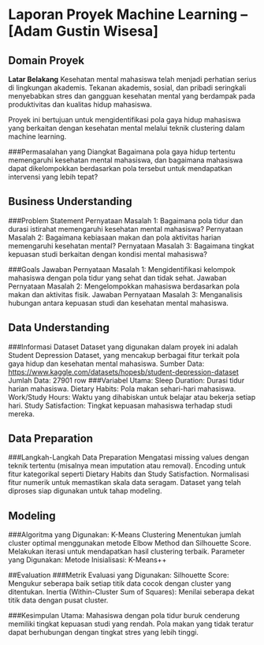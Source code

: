 # Laporan Proyek Machine Learning – [Adam Gustin Wisesa]
## Domain Proyek
**Latar Belakang**
Kesehatan mental mahasiswa telah menjadi perhatian serius di lingkungan akademis. Tekanan akademis, sosial, dan pribadi seringkali menyebabkan stres dan gangguan kesehatan mental yang berdampak pada produktivitas dan kualitas hidup mahasiswa.

Proyek ini bertujuan untuk mengidentifikasi pola gaya hidup mahasiswa yang berkaitan dengan kesehatan mental melalui teknik clustering dalam machine learning.

###Permasalahan yang Diangkat
Bagaimana pola gaya hidup tertentu memengaruhi kesehatan mental mahasiswa, dan bagaimana mahasiswa dapat dikelompokkan berdasarkan pola tersebut untuk mendapatkan intervensi yang lebih tepat?

## Business Understanding
###Problem Statement
Pernyataan Masalah 1: Bagaimana pola tidur dan durasi istirahat memengaruhi kesehatan mental mahasiswa?
Pernyataan Masalah 2: Bagaimana kebiasaan makan dan pola aktivitas harian memengaruhi kesehatan mental?
Pernyataan Masalah 3: Bagaimana tingkat kepuasan studi berkaitan dengan kondisi mental mahasiswa?

###Goals
Jawaban Pernyataan Masalah 1: Mengidentifikasi kelompok mahasiswa dengan pola tidur yang sehat dan tidak sehat.
Jawaban Pernyataan Masalah 2: Mengelompokkan mahasiswa berdasarkan pola makan dan aktivitas fisik.
Jawaban Pernyataan Masalah 3: Menganalisis hubungan antara kepuasan studi dan kesehatan mental mahasiswa.

## Data Understanding
###Informasi Dataset
Dataset yang digunakan dalam proyek ini adalah Student Depression Dataset, yang mencakup berbagai fitur terkait pola gaya hidup dan kesehatan mental mahasiswa.
Sumber Data: https://www.kaggle.com/datasets/hopesb/student-depression-dataset
Jumlah Data: 27901 row
###Variabel Utama:
Sleep Duration: Durasi tidur harian mahasiswa.
Dietary Habits: Pola makan sehari-hari mahasiswa.
Work/Study Hours: Waktu yang dihabiskan untuk belajar atau bekerja setiap hari.
Study Satisfaction: Tingkat kepuasan mahasiswa terhadap studi mereka.

## Data Preparation
###Langkah-Langkah Data Preparation
Mengatasi missing values dengan teknik tertentu (misalnya mean imputation atau removal).
Encoding untuk fitur kategorikal seperti Dietary Habits dan Study Satisfaction.
Normalisasi fitur numerik untuk memastikan skala data seragam.
Dataset yang telah diproses siap digunakan untuk tahap modeling.

## Modeling
###Algoritma yang Digunakan:
K-Means Clustering
Menentukan jumlah cluster optimal menggunakan metode Elbow Method dan Silhouette Score.
Melakukan iterasi untuk mendapatkan hasil clustering terbaik.
Parameter yang Digunakan:
Metode Inisialisasi: K-Means++

##Evaluation
###Metrik Evaluasi yang Digunakan:
Silhouette Score: Mengukur seberapa baik setiap titik data cocok dengan cluster yang ditentukan.
Inertia (Within-Cluster Sum of Squares): Menilai seberapa dekat titik data dengan pusat cluster.

###Kesimpulan Utama:
Mahasiswa dengan pola tidur buruk cenderung memiliki tingkat kepuasan studi yang rendah.
Pola makan yang tidak teratur dapat berhubungan dengan tingkat stres yang lebih tinggi.
